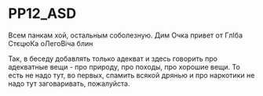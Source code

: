 # PP12_ASD

Всем панкам хой, остальным соболезную.
Дим Очка привет от ГлІба СтєцюКа оЛегоВіча блин

Так, в беседу добавлять только адекват и здесь говорить про адекватные вещи - про природу, про походы, про хорошие вещи. То есть не надо тут, во первых, спамить всякой дрянью и про наркотики не надо тут заговаривать, пожалуйста. 
